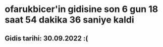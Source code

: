 # ofarukbicer'in gidisine son 6 gun 18 saat 54 dakika 36 saniye kaldi

## Gidis tarihi: 30.09.2022 :(